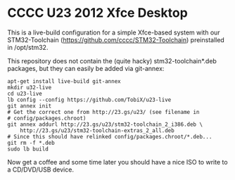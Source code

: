 CCCC U23 2012 Xfce Desktop
==========================

This is a live-build configuration for a simple Xfce-based system with our
STM32-Toolchain (<https://github.com/cccc/STM32-Toolchain>) preinstalled in
/opt/stm32.

This repository does not contain the (quite hacky) stm32-toolchain*.deb
packages, but they can easily be added via git-annex:

	apt-get install live-build git-annex
	mkdir u32-live
	cd u23-live
	lb config --config https://github.com/TobiX/u23-live
	git annex init
	# Get the correct one from http://23.gs/u23/ (see filename in
	# config/packages.chroot)
	git annex addurl http://23.gs/u23/stm32-toolchain_2_i386.deb \
		http://23.gs/u23/stm32-toolchain-extras_2_all.deb
	# Since this should have relinked config/packages.chroot/*.deb...
	git rm -f *.deb
	sudo lb build

Now get a coffee and some time later you should have a nice ISO to write to a
CD/DVD/USB device.
